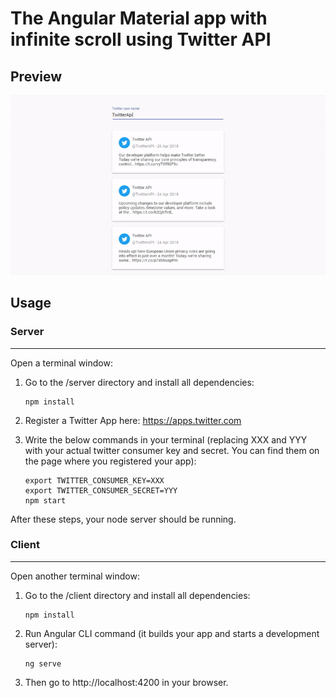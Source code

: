 # The Angular Material app with infinite scroll using Twitter API

## Preview
![Demo 1][1]

## Usage

### Server
------
Open a terminal window:
1. Go to the /server directory and install all dependencies:

    ```
    npm install
    ```

2. Register a Twitter App here: https://apps.twitter.com
3. Write the below commands in your terminal (replacing XXX and YYY with your actual twitter consumer key and secret. You can find them on the page where you registered your app):

    ```
    export TWITTER_CONSUMER_KEY=XXX
    export TWITTER_CONSUMER_SECRET=YYY
    npm start
    ```

After these steps, your node server should be running.


### Client
-------
Open another terminal window:
1. Go to the /client directory and install all dependencies:

    ```
    npm install
    ```

2. Run Angular CLI command (it builds your app and starts a development server):

    ```
    ng serve
    ```

3. Then go to http://localhost:4200 in your browser.

[1]: ./demo/demo.gif